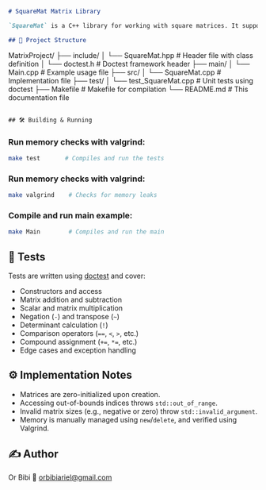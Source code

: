 ```markdown
# SquareMat Matrix Library

`SquareMat` is a C++ library for working with square matrices. It supports a wide range of operations including addition, multiplication, determinant, transpose, and more, all with operator overloading.

## 📁 Project Structure

```

MatrixProject/
├── include/
│   └── SquareMat.hpp         # Header file with class definition
│   └── doctest.h             # Doctest framework header
├── main/
│   └── Main.cpp              # Example usage file
├── src/
│   └── SquareMat.cpp         # Implementation file
├── test/
│   └── test_SquareMat.cpp    # Unit tests using doctest
├── Makefile                  # Makefile for compilation
└── README.md                 # This documentation file

````

## 🛠️ Building & Running
````
### Run memory checks with valgrind:
```bash
make test       # Compiles and run the tests
```

### Run memory checks with valgrind:

```bash
make valgrind    # Checks for memory leaks
```

### Compile and run main example:

```bash
make Main        # Compiles and run the main
```

## 🧪 Tests

Tests are written using [doctest](https://github.com/doctest/doctest) and cover:

* Constructors and access
* Matrix addition and subtraction
* Scalar and matrix multiplication
* Negation (`-`) and transpose (`~`)
* Determinant calculation (`!`)
* Comparison operators (`==`, `<`, `>`, etc.)
* Compound assignment (`+=`, `*=`, etc.)
* Edge cases and exception handling

## ⚙️ Implementation Notes

* Matrices are zero-initialized upon creation.
* Accessing out-of-bounds indices throws `std::out_of_range`.
* Invalid matrix sizes (e.g., negative or zero) throw `std::invalid_argument`.
* Memory is manually managed using `new`/`delete`, and verified using Valgrind.


## ✍️ Author

Or Bibi
📧 [orbibiariel@gmail.com](mailto:orbibiariel@gmail.com)


